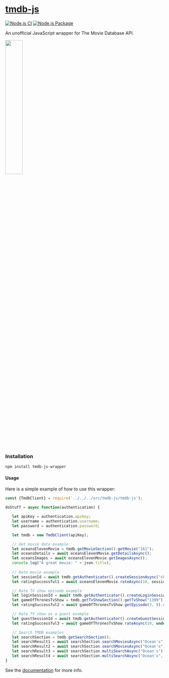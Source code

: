 # [tmdb-js](https://github.com/david98hall/tmdb-js)
[![Node.js CI](https://github.com/david98hall/tmdb-js/workflows/Node.js%20CI/badge.svg)](https://github.com/david98hall/tmdb-js/actions?query=workflow%3A%22Node.js+CI%22)
[![Node.js Package](https://github.com/david98hall/tmdb-js/workflows/Node.js%20Package/badge.svg)](https://github.com/david98hall/tmdb-js/actions?query=workflow%3A%22Node.js+Package%22)

An unofficial JavaScript wrapper for The Movie Database API.

[<img src="https://www.themoviedb.org/assets/2/v4/logos/v2/blue_long_2-9665a76b1ae401a510ec1e0ca40ddcb3b0cfe45f1d51b77a308fea0845885648.svg" width="33%">](https://www.themoviedb.org/)

### Installation

```
npm install tmdb-js-wrapper
```

#### Usage
Here is a simple example of how to use this wrapper:
```javascript
const {TmdbClient} = require('../../../src/tmdb-js/tmdb-js');

doStuff = async function(authentication) {

   let apiKey = authentication.apiKey;
   let username = authentication.username;
   let password = authentication.password;

   let tmdb = new TmdbClient(apiKey);

   // Get movie data example
   let oceansElevenMovie = tmdb.getMovieSection().getMovie("161");
   let oceansDetails = await oceansElevenMovie.getDetailsAsync();
   let oceansImages = await oceansElevenMovie.getImagesAsync();
   console.log("A great movie: " + json.title);
   
   // Rate movie example
   let sessionId = await tmdb.getAuthenticator().createSessionAsync("chrome"); // One way of getting a session ID
   let ratingSuccessful1 = await oceansElevenMovie.rateAsync(10, sessionId);

   // Rate TV show episode example
   let loginSessionId = await tmdb.getAuthenticator().createLoginSessionAsync(username, password); // Another way of getting a session ID
   let gameOfThronesTvShow = tmdb.getTvShowSection().getTvShow("1399");
   let ratingSuccessful2 = await gameOfThronesTvShow.getEpisode(3, 9).rateAsync(10, sessionId);

   // Rate TV show as a guest example
   let guestSessionId = await tmdb.getAuthenticator().createGuestSessionAsync();
   let ratingSuccessful3 = await gameOfThronesTvShow.rateAsync(10, undefined, guestSessionId);

   // Search TMDB examples
   let searchSection = tmdb.getSearchSection();
   let searchResult1 = await searchSection.searchMoviesAsync("Ocean's");
   let searchResult2 = await searchSection.searchMoviesAsync("Ocean's", 1, 1);
   let searchResult3 = await searchSection.multiSearchAsync("Ocean's");
   let searchResult4 = await searchSection.multiSearchAsync("Ocean's", 1, 2);
}
```

See the [documentation](https://david98hall.github.io/tmdb-js/) for more info.
